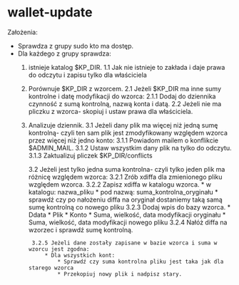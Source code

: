 wallet-update
=============

Założenia:

* Sprawdza z grupy sudo kto ma dostęp.
* Dla każdego z grupy sprawdza:
  1. istnieje katalog $KP_DIR.
		1.1 Jak nie istnieje to zakłada i daje prawa do odczytu i zapisu tylko dla właściciela
	2. Porównuje $KP_DIR z wzorcem.
		2.1 Jeżeli $KP_DIR ma inne sumy kontrolne  i datę modyfikacji do wzorca:
			2.1.1 Dodaj do dziennika czynność z sumą kontrolną, nazwą konta i datą.
		2.2 Jeżeli nie ma pliczku z wzorca- skopiuj i ustaw prawa dla właściciela.
	3. Analizuje dziennik.
		3.1 Jeżeli dany plik ma więcej niż jedną sumę kontrolną- czyli ten sam plik jest zmodyfikowany względem wzorca przez więcej niż jedno konto:
			3.1.1 Powiadom mailem o konflikcie $ADMIN_MAIL.
			3.1.2 Ustaw wszystkim dany plik na tylko do odczytu.
			3.1.3 Zaktualizuj pliczek $KP_DIR/conflicts

		3.2 Jeżeli jest tylko jedna suma kontrolna- czyli tylko jeden plik ma różnicę względem wzorca:
			3.2.1 Zrób xdiffa dla zmienionego pliku względem wzorca.
			3.2.2 Zapisz xdiffa w katalogu wzorca.
				* w katalogu: nazwa_pliku
				* pod nazwą: suma_kontrolna_oryginału
				* sprawdź czy po nałożeniu diffa na oryginał dostaniemy taką samą sumę kontrolną co nowego pliku
			3.2.3 Dodaj wpis do bazy wzorca.
				* Ddata
				* Plik
				* Konto
				* Suma, wielkość, data modyfikacji oryginału
				* Suma, wielkość, data modyfikacji nowego pliku
			3.2.4 Nałóż diffa na wzorzec i sprawdź sumę kontrolną.

			3.2.5 Jeżeli dane zostały zapisane w bazie wzorca i suma w wzorcu jest zgodna:
				* Dla wszystkich kont:
					* Sprawdź czy suma kontrolna pliku jest taka jak dla starego wzorca
					* Przekopiuj nowy plik i nadpisz stary.
